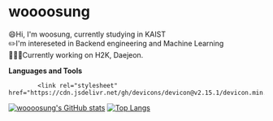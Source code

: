 # woooosung

:smile:Hi, I'm woosung, currently studying in KAIST<br/>
:pencil2:I'm intereseted in Backend engineering and Machine Learning<br/>
👨🏻‍💻Currently working on H2K, Daejeon.

<b>Languages and Tools</b>

            <link rel="stylesheet" href="https://cdn.jsdelivr.net/gh/devicons/devicon@v2.15.1/devicon.min.css">
          
[![woooosung's GitHub stats](https://github-readme-stats.vercel.app/api?username=woooosung)](https://github.com/anuraghazra/github-readme-stats)
[![Top Langs](https://github-readme-stats.vercel.app/api/top-langs/?username=woooosung)](https://github.com/anuraghazra/github-readme-stats)
